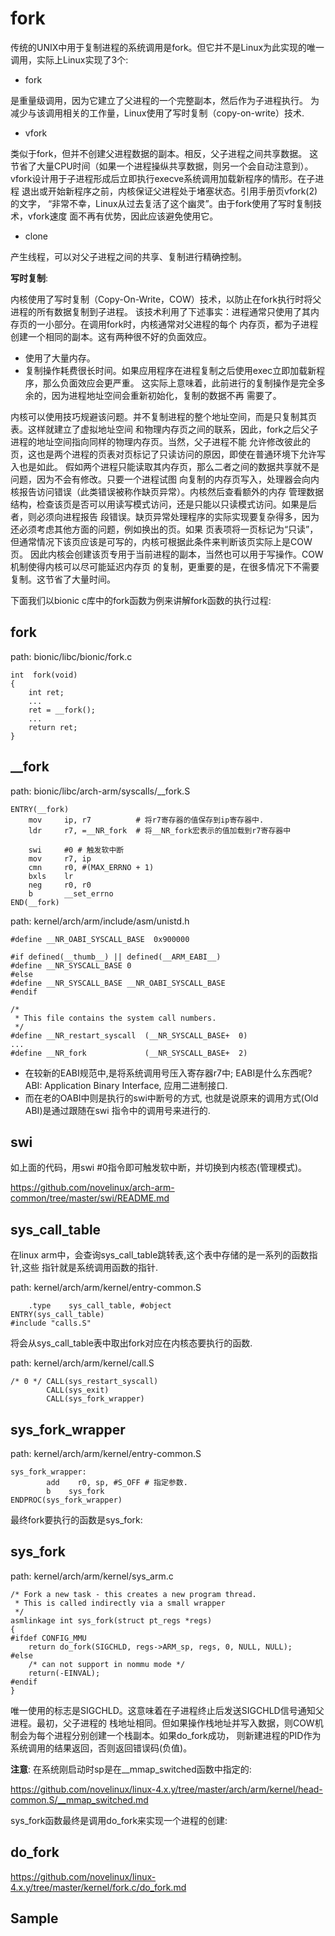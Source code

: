 fork
========================================

传统的UNIX中用于复制进程的系统调用是fork。但它并不是Linux为此实现的唯一调用，实际上Linux实现了3个:

* fork

是重量级调用，因为它建立了父进程的一个完整副本，然后作为子进程执行。
为减少与该调用相关的工作量，Linux使用了写时复制（copy-on-write）技术.

* vfork

类似于fork，但并不创建父进程数据的副本。相反，父子进程之间共享数据。
这节省了大量CPU时间（如果一个进程操纵共享数据，则另一个会自动注意到）。
vfork设计用于子进程形成后立即执行execve系统调用加载新程序的情形。在子进程
退出或开始新程序之前，内核保证父进程处于堵塞状态。引用手册页vfork(2)的文字，
“非常不幸，Linux从过去复活了这个幽灵”。由于fork使用了写时复制技术，vfork速度
面不再有优势，因此应该避免使用它。

* clone

产生线程，可以对父子进程之间的共享、复制进行精确控制。

**写时复制**:

内核使用了写时复制（Copy-On-Write，COW）技术，以防止在fork执行时将父进程的所有数据复制到子进程。
该技术利用了下述事实：进程通常只使用了其内存页的一小部分。在调用fork时，内核通常对父进程的每个
内存页，都为子进程创建一个相同的副本。这有两种很不好的负面效应。

* 使用了大量内存。
* 复制操作耗费很长时间。如果应用程序在进程复制之后使用exec立即加载新程序，那么负面效应会更严重。
  这实际上意味着，此前进行的复制操作是完全多余的，因为进程地址空间会重新初始化，复制的数据不再
  需要了。

内核可以使用技巧规避该问题。并不复制进程的整个地址空间，而是只复制其页表。这样就建立了虚拟地址空间
和物理内存页之间的联系，因此，fork之后父子进程的地址空间指向同样的物理内存页。当然，父子进程不能
允许修改彼此的页，这也是两个进程的页表对页标记了只读访问的原因，即使在普通环境下允许写入也是如此。
假如两个进程只能读取其内存页，那么二者之间的数据共享就不是问题，因为不会有修改。只要一个进程试图
向复制的内存页写入，处理器会向内核报告访问错误（此类错误被称作缺页异常）。内核然后查看额外的内存
管理数据结构，检查该页是否可以用读写模式访问，还是只能以只读模式访问。如果是后者，则必须向进程报告
段错误。缺页异常处理程序的实际实现要复杂得多，因为还必须考虑其他方面的问题，例如换出的页。如果
页表项将一页标记为“只读”，但通常情况下该页应该是可写的，内核可根据此条件来判断该页实际上是COW页。
因此内核会创建该页专用于当前进程的副本，当然也可以用于写操作。COW机制使得内核可以尽可能延迟内存页
的复制，更重要的是，在很多情况下不需要复制。这节省了大量时间。


下面我们以bionic c库中的fork函数为例来讲解fork函数的执行过程:

fork
----------------------------------------

path: bionic/libc/bionic/fork.c
```
int  fork(void)
{
    int ret;
    ...
    ret = __fork();
    ...
    return ret;
}
```

__fork
----------------------------------------

path: bionic/libc/arch-arm/syscalls/__fork.S
```
ENTRY(__fork)
    mov     ip, r7          # 将r7寄存器的值保存到ip寄存器中.
    ldr     r7, =__NR_fork  # 将__NR_fork宏表示的值加载到r7寄存器中

    swi     #0 # 触发软中断
    mov     r7, ip
    cmn     r0, #(MAX_ERRNO + 1)
    bxls    lr
    neg     r0, r0
    b       __set_errno
END(__fork)
```

path: kernel/arch/arm/include/asm/unistd.h
```
#define __NR_OABI_SYSCALL_BASE  0x900000

#if defined(__thumb__) || defined(__ARM_EABI__)
#define __NR_SYSCALL_BASE 0
#else
#define __NR_SYSCALL_BASE __NR_OABI_SYSCALL_BASE
#endif

/*
 * This file contains the system call numbers.
 */
#define __NR_restart_syscall  (__NR_SYSCALL_BASE+  0)
...
#define __NR_fork             (__NR_SYSCALL_BASE+  2)
```

* 在较新的EABI规范中,是将系统调用号压入寄存器r7中;
  EABI是什么东西呢? ABI: Application Binary Interface, 应用二进制接口.
* 而在老的OABI中则是执行的swi中断号的方式, 也就是说原来的调用方式(Old ABI)是通过跟随在swi
  指令中的调用号来进行的.

swi
----------------------------------------

如上面的代码，用swi #0指令即可触发软中断，并切换到内核态(管理模式)。

https://github.com/novelinux/arch-arm-common/tree/master/swi/README.md

sys_call_table
----------------------------------------

在linux arm中，会查询sys_call_table跳转表,这个表中存储的是一系列的函数指针,这些
指针就是系统调用函数的指针.

path: kernel/arch/arm/kernel/entry-common.S
```
    .type    sys_call_table, #object
ENTRY(sys_call_table)
#include "calls.S"
```

将会从sys_call_table表中取出fork对应在内核态要执行的函数.

path: kernel/arch/arm/kernel/call.S
```
/* 0 */ CALL(sys_restart_syscall)
        CALL(sys_exit)
        CALL(sys_fork_wrapper)
```

sys_fork_wrapper
----------------------------------------

path: kernel/arch/arm/kernel/entry-common.S
```
sys_fork_wrapper:
        add    r0, sp, #S_OFF # 指定参数.
        b    sys_fork
ENDPROC(sys_fork_wrapper)
```

最终fork要执行的函数是sys_fork:

sys_fork
----------------------------------------

path: kernel/arch/arm/kernel/sys_arm.c
```
/* Fork a new task - this creates a new program thread.
 * This is called indirectly via a small wrapper
 */
asmlinkage int sys_fork(struct pt_regs *regs)
{
#ifdef CONFIG_MMU
    return do_fork(SIGCHLD, regs->ARM_sp, regs, 0, NULL, NULL);
#else
    /* can not support in nommu mode */
    return(-EINVAL);
#endif
}
```

唯一使用的标志是SIGCHLD。这意味着在子进程终止后发送SIGCHLD信号通知父进程。最初，父子进程的
栈地址相同。但如果操作栈地址并写入数据，则COW机制会为每个进程分别创建一个栈副本。如果do_fork成功，
则新建进程的PID作为系统调用的结果返回，否则返回错误码(负值)。

**注意**: 在系统刚启动时sp是在__mmap_switched函数中指定的:

https://github.com/novelinux/linux-4.x.y/tree/master/arch/arm/kernel/head-common.S/__mmap_switched.md

sys_fork函数最终是调用do_fork来实现一个进程的创建:

do_fork
----------------------------------------

https://github.com/novelinux/linux-4.x.y/tree/master/kernel/fork.c/do_fork.md

Sample
----------------------------------------
